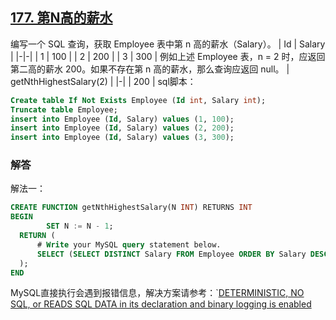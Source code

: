## [177. 第N高的薪水](https://leetcode-cn.com/problems/nth-highest-salary/)
编写一个 SQL 查询，获取 Employee 表中第 n 高的薪水（Salary）。
| Id | Salary |
|-|-|
| 1  | 100    |
| 2  | 200    |
| 3  | 300    |
例如上述 Employee 表，n = 2 时，应返回第二高的薪水 200。如果不存在第 n 高的薪水，那么查询应返回 null。
| getNthHighestSalary(2) |
|-|
| 200                    |
sql脚本：
```sql
Create table If Not Exists Employee (Id int, Salary int);
Truncate table Employee;
insert into Employee (Id, Salary) values (1, 100);
insert into Employee (Id, Salary) values (2, 200);
insert into Employee (Id, Salary) values (3, 300);
```
### 解答
解法一：
```sql
CREATE FUNCTION getNthHighestSalary(N INT) RETURNS INT
BEGIN
		SET N := N - 1;
  RETURN (
      # Write your MySQL query statement below.
      SELECT (SELECT DISTINCT Salary FROM Employee ORDER BY Salary DESC LIMIT N, 1)
  );
END
```

MySQL直接执行会遇到报错信息，解决方案请参考：`[DETERMINISTIC, NO SQL, or READS SQL DATA in its declaration and binary logging is enabled](https://stackoverflow.com/questions/26015160/deterministic-no-sql-or-reads-sql-data-in-its-declaration-and-binary-logging-i)

